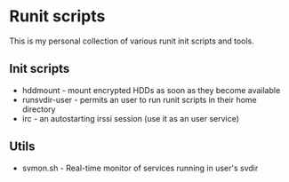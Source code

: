 # Runit scripts
This is my personal collection of various runit init scripts and tools. 

## Init scripts
* hddmount - mount encrypted HDDs as soon as they become available
* runsvdir-user - permits an user to run runit scripts in their home directory
* irc - an autostarting irssi session (use it as an user service)

## Utils
* svmon.sh - Real-time monitor of services running in user's svdir
